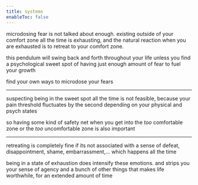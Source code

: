 ```yaml
---
title: systems
enableToc: false
---
```


microdosing fear is not talked about enough. existing outside of your comfort zone all the time is exhausting, and the natural reaction when you are exhausted is to retreat to your comfort zone.

this pendulum will swing back and forth throughout your life unless you find a psychological sweet spot of having just enough amount of fear to fuel your growth

find your own ways to microdose your fears

***

suspecting being in the sweet spot all the time is not feasible, because your pain threshold fluctuates by the second depending on your physical and psych states

so having some kind of safety net when you get into the *too* comfortable zone or the *too* uncomfortable zone is also important

***

retreating is completely fine if its not associated with a sense of defeat, disappointment, shame, embarrassment,... which happens all the time

being in a state of exhaustion does intensify these emotions. and strips you your sense of agency and a bunch of other things that makes life worthwhile, for an extended amount of time